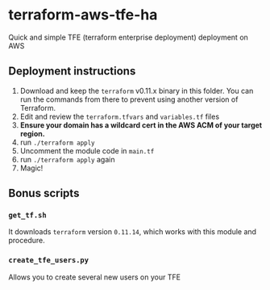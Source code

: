 # terraform-aws-tfe-ha
Quick and simple TFE (terraform enterprise deployment) deployment on AWS


## Deployment instructions
1. Download and keep the `terraform` v0.11.x binary in this folder. You can run the commands from there to prevent using another version of Terraform.
2. Edit and review the `terraform.tfvars` and `variables.tf` files
3. **Ensure your domain has a wildcard cert in the AWS ACM of your target region.**
4. run `./terraform apply`
5. Uncomment the module code in `main.tf`
6. run `./terraform apply` again
7. Magic!

## Bonus scripts

### `get_tf.sh`

It downloads `terraform` version `0.11.14`, which works with this module and procedure.

### `create_tfe_users.py`

Allows you to create several new users on your TFE
